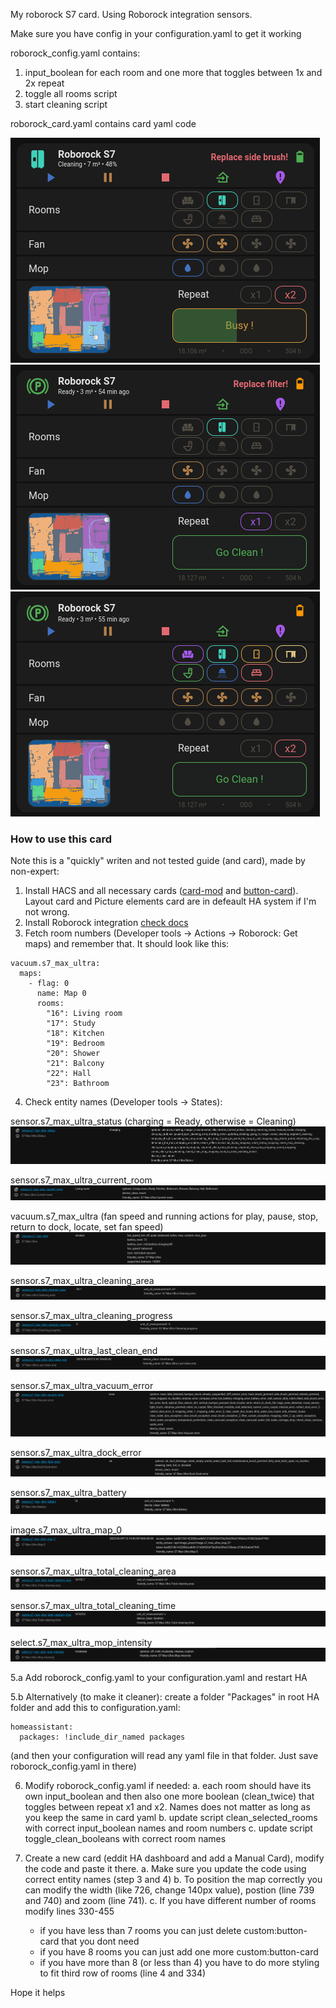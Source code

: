 My roborock S7 card. Using Roborock integration sensors.

Make sure you have config in your configuration.yaml to get it working

roborock_config.yaml contains:
1. input_boolean for each room and one more that toggles between 1x and 2x repeat
2. toggle all rooms script
3. start cleaning script

roborock_card.yaml contains card yaml code


![Cleaning](screenshots/1.png)
![Idle](screenshots/2.png)
![Idle, no error](screenshots/3.png)

### How to use this card
Note this is a "quickly" writen and not tested guide (and card), made by non-expert:

1. Install HACS and all necessary cards ([card-mod](https://github.com/thomasloven/lovelace-card-mod) and [button-card](https://github.com/custom-cards/button-card)). Layout card and Picture elements card are in defeault HA system if I'm not wrong.
2. Install Roborock integration [check docs](https://www.home-assistant.io/integrations/roborock/)
3. Fetch room numbers (Developer tools -> Actions -> Roborock: Get maps) and remember that. It should look like this:

```
vacuum.s7_max_ultra:
  maps:
    - flag: 0
      name: Map 0
      rooms:
        "16": Living room
        "17": Study
        "18": Kitchen
        "19": Bedroom
        "20": Shower
        "21": Balcony
        "22": Hall
        "23": Bathroom
```
4. Check entity names (Developer tools -> States):

sensor.s7_max_ultra_status  (charging = Ready, otherwise = Cleaning)  
![image](guide/status.png)

sensor.s7_max_ultra_current_room  
![image](guide/room.png)

vacuum.s7_max_ultra (fan speed and running actions for play, pause, stop, return to dock, locate, set fan speed)  
![image](guide/vacuum.png)

sensor.s7_max_ultra_cleaning_area  
![image](guide/area.png)

sensor.s7_max_ultra_cleaning_progress  
![image](guide/progress.png)

sensor.s7_max_ultra_last_clean_end  
![image](guide/lastend.png)

sensor.s7_max_ultra_vacuum_error  
![image](guide/vacuumerror.png)

sensor.s7_max_ultra_dock_error  
![image](guide/dockerror.png)

sensor.s7_max_ultra_battery  
![image](guide/battery.png)

image.s7_max_ultra_map_0  
![image](guide/map.png)

sensor.s7_max_ultra_total_cleaning_area  
![image](guide/totalarea.png)

sensor.s7_max_ultra_total_cleaning_time  
![image](guide/totaltime.png)

select.s7_max_ultra_mop_intensity
![image](guide/mop.png)

5.a Add roborock_config.yaml to your configuration.yaml and restart HA

5.b Alternatively (to make it cleaner): create a folder "Packages" in root HA folder and add this to configuration.yaml:
```
homeassistant:
  packages: !include_dir_named packages
```
(and then your configuration will read any yaml file in that folder. Just save roborock_config.yaml in there)

6. Modify roborock_config.yaml if needed:
   a. each room should have its own input_boolean and then also one more boolean (clean_twice) that toggles between repeat x1 and x2. Names does not matter as long as you keep the same in card yaml
   b. update script clean_selected_rooms with correct input_boolean names and room numbers
   c. update script toggle_clean_booleans with correct room names

7. Create a new card (eddit HA dashboard and add a Manual Card), modify the code and paste it there.
   a. Make sure you update the code using correct entity names (step 3 and 4)
   b. To position the map correctly you can modify the width (like 726, change 140px value), postion (line 739 and 740) and zoom (line 741).
   c. If you have different number of rooms modify lines 330-455
      - if you have less than 7 rooms you can just delete custom:button-card that you dont need
      - if you have 8 rooms you can just add one more custom:button-card
      - if you have more than 8 (or less than 4) you have to do more styling to fit third row of rooms (line 4 and 334)

Hope it helps
